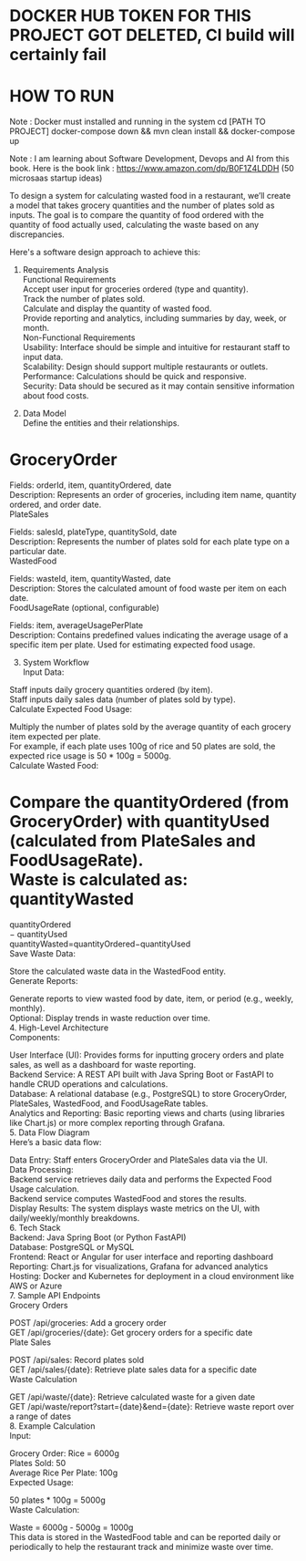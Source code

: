 # DOCKER HUB TOKEN FOR THIS PROJECT GOT DELETED, CI build will certainly fail
# HOW TO RUN
Note : Docker must installed and running in the system
cd [PATH TO PROJECT]
docker-compose down && mvn clean install && docker-compose up

Note : I am learning about Software Development, Devops and AI from this book. Here is the book link : https://www.amazon.com/dp/B0F1Z4LDDH (50 microsaas startup ideas) <br/>

To design a system for calculating wasted food in a restaurant, we’ll create a model that takes grocery quantities and the number of plates sold as inputs. The goal is to compare the quantity of food ordered with the quantity of food actually used, calculating the waste based on any discrepancies. <br/>

Here's a software design approach to achieve this: <br/>

1. Requirements Analysis <br/>
Functional Requirements <br/>
Accept user input for groceries ordered (type and quantity). <br/>
Track the number of plates sold. <br/>
Calculate and display the quantity of wasted food. <br/>
Provide reporting and analytics, including summaries by day, week, or month. <br/>
Non-Functional Requirements <br/>
Usability: Interface should be simple and intuitive for restaurant staff to input data. <br/>
Scalability: Design should support multiple restaurants or outlets. <br/>
Performance: Calculations should be quick and responsive. <br/>
Security: Data should be secured as it may contain sensitive information about food costs. <br/>

2. Data Model <br/>
Define the entities and their relationships. <br/>

# GroceryOrder <br/>

Fields: orderId, item, quantityOrdered, date <br/>
Description: Represents an order of groceries, including item name, quantity ordered, and order date. <br/>
PlateSales <br/>

Fields: salesId, plateType, quantitySold, date <br/>
Description: Represents the number of plates sold for each plate type on a particular date. <br/>
WastedFood <br/>

Fields: wasteId, item, quantityWasted, date <br/>
Description: Stores the calculated amount of food waste per item on each date. <br/>
FoodUsageRate (optional, configurable) <br/>

Fields: item, averageUsagePerPlate <br/>
Description: Contains predefined values indicating the average usage of a specific item per plate. Used for estimating expected food usage. <br/>

3. System Workflow <br/>
Input Data: <br/>

Staff inputs daily grocery quantities ordered (by item). <br/>
Staff inputs daily sales data (number of plates sold by type). <br/>
Calculate Expected Food Usage: <br/>

Multiply the number of plates sold by the average quantity of each grocery item expected per plate. <br/>
For example, if each plate uses 100g of rice and 50 plates are sold, the expected rice usage is 50 * 100g = 5000g. <br/>
Calculate Wasted Food: <br/>

Compare the quantityOrdered (from GroceryOrder) with quantityUsed (calculated from PlateSales and FoodUsageRate). <br/>
Waste is calculated as: <br/>
quantityWasted <br/>
=
quantityOrdered <br/>
−
quantityUsed <br/>
quantityWasted=quantityOrdered−quantityUsed <br/>
Save Waste Data:

Store the calculated waste data in the WastedFood entity. <br/>
Generate Reports: <br/>

Generate reports to view wasted food by date, item, or period (e.g., weekly, monthly). <br/>
Optional: Display trends in waste reduction over time. <br/>
4. High-Level Architecture <br/>
Components: <br/>

User Interface (UI): Provides forms for inputting grocery orders and plate sales, as well as a dashboard for waste reporting. <br/>
Backend Service: A REST API built with Java Spring Boot or FastAPI to handle CRUD operations and calculations. <br/>
Database: A relational database (e.g., PostgreSQL) to store GroceryOrder, PlateSales, WastedFood, and FoodUsageRate tables. <br/>
Analytics and Reporting: Basic reporting views and charts (using libraries like Chart.js) or more complex reporting through Grafana. <br/>
5. Data Flow Diagram <br/>
Here’s a basic data flow: <br/>

Data Entry: Staff enters GroceryOrder and PlateSales data via the UI. <br/>
Data Processing: <br/>
Backend service retrieves daily data and performs the Expected Food Usage calculation.<br/>
Backend service computes WastedFood and stores the results. <br/>
Display Results: The system displays waste metrics on the UI, with daily/weekly/monthly breakdowns. <br/>
6. Tech Stack <br/>
Backend: Java Spring Boot (or Python FastAPI) <br/>
Database: PostgreSQL or MySQL <br/>
Frontend: React or Angular for user interface and reporting dashboard <br/>
Reporting: Chart.js for visualizations, Grafana for advanced analytics <br/>
Hosting: Docker and Kubernetes for deployment in a cloud environment like AWS or Azure <br/>
7. Sample API Endpoints <br/>
Grocery Orders <br/>

POST /api/groceries: Add a grocery order <br/>
GET /api/groceries/{date}: Get grocery orders for a specific date <br/>
Plate Sales <br/>

POST /api/sales: Record plates sold <br/>
GET /api/sales/{date}: Retrieve plate sales data for a specific date <br/>
Waste Calculation <br/>

GET /api/waste/{date}: Retrieve calculated waste for a given date <br/>
GET /api/waste/report?start={date}&end={date}: Retrieve waste report over a range of dates <br/>
8. Example Calculation <br/>
Input:

Grocery Order: Rice = 6000g <br/>
Plates Sold: 50 <br/>
Average Rice Per Plate: 100g <br/>
Expected Usage: <br/>

50 plates * 100g = 5000g <br/>
Waste Calculation: <br/>

Waste = 6000g - 5000g = 1000g <br/>
This data is stored in the WastedFood table and can be reported daily or periodically to help the restaurant track and minimize waste over time. <br/>
